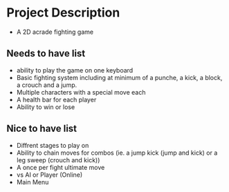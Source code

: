 # Project Description

  - A 2D acrade fighting game

## Needs to have list
  - ability to play the game on one keyboard 
  - Basic fighting system including at minimum of a punche, a kick, a block, a crouch and a jump.
  - Multiple characters with a special move each
  - A health bar for each player
  - Ability to win or lose


## Nice to have list

  - Diffrent stages to play on
  - Ability to chain moves for combos (ie. a jump kick (jump and kick) or a leg sweep (crouch and kick))
  - A once per fight ultimate move
  - vs AI or Player (Online)
  - Main Menu